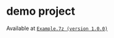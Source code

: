 # demo project
Available at [`Example.7z (version 1.0.0)`](https://github.com/40843245/CSharp-Demo-Project/blob/main/built-in%20package/System.Linq.Expressions/Expression/code/v1.0.0/Example.7z)
